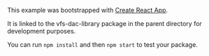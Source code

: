 This example was bootstrapped with [Create React App](https://github.com/facebook/create-react-app).

It is linked to the vfs-dac-library package in the parent directory for development purposes.

You can run `npm install` and then `npm start` to test your package.
